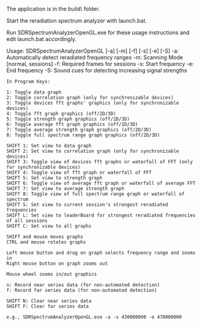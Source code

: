 The application is in the build\ folder.

Start the reradiation spectrum analyzer with launch.bat.

Run SDRSpectrumAnalyzerOpenGL.exe for these usage instructions and edit launch.bat accordingly.

Usage: SDRSpectrumAnalyzerOpenGL [-a] [-m] [-f] [-s] [-e] [-S]
	-a: Automatically detect reradiated frequency ranges
	-m: Scanning Mode [normal, sessions]
	-f: Required frames for sessions
	-s: Start frequency
	-e: End frequency
	-S: Sound cues for detecting increasing signal strengths	
	
	In Program Keys:
	
	1: Toggle data graph
	2: Toggle correlation graph (only for synchronizable devices)
	3: Toggle devices fft graphs' graphics (only for synchronizable devices)
	4: Toggle fft graph graphics (off/2D/3D)
	5: Toggle strength graph graphics (off/2D/3D)
	6: Toggle average fft graph graphics (off/2D/3D)
	7: Toggle average strength graph graphics (off/2D/3D)
	8: Toggle full spectrum range graph graphics (off/2D/3D)
	
	SHIFT 1: Set view to data graph
	SHIFT 2: Set view to correlation graph (only for synchronizable devices)
	SHIFT 3: Toggle view of devices fft graphs or waterfall of FFT (only for synchronizable devices)
	SHIFT 4: Toggle view of fft graph or waterfall of FFT
	SHIFT 5: Set view to strength graph
	SHIFT 6: Toggle view of average fft graph or waterfall of average FFT
	SHIFT 7: Set view to average strength graph
	SHIFT 8: Toggle view of full spectrum range graph or waterfall of spectrum
	SHIFT S: Set view to current session's strongest reradiated frequencies
	SHIFT L: Set view to leaderBoard for strongest reradiated frequencies of all sessions
	SHIFT C: Set view to all graphs
	
	SHIFT and mouse moves graphs
	CTRL and mouse rotates graphs
	
	Left mouse button and drag on graph selects frequency range and zooms in	
	Right mouse button on graph zooms out
	
	Mouse wheel zooms in/out graphics
	
	n: Record near series data (for non-automated detection)
	f: Record far series data (for non-automated detection)
	
	SHIFT N: Clear near series data
	SHIFT F: Clear far series data
	
	e.g., SDRSpectrumAnalyzerOpenGL.exe -a -s 430000000 -e 470000000
